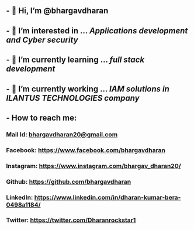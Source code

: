 ## - 👋 Hi, **I’m @bhargavdharan**
## - 👀 I’m interested in ... *Applications development and Cyber security*
## - 🌱 I’m currently learning ... *full stack development*
## - 💞️ I’m currently working ... *IAM solutions in ILANTUS TECHNOLOGIES company*
## -  How to reach me:

### Mail Id: bhargavdharan20@gmail.com

### Facebook: https://www.facebook.com/bhargavdharan

### Instagram: https://www.instagram.com/bhargav_dharan20/

### Github: https://github.com/bhargavdharan

### LinkedIn: https://www.linkedin.com/in/dharan-kumar-bera-0498a1184/

### Twitter: https://twitter.com/Dharanrockstar1



<!---
bhargavdharan/bhargavdharan is a ✨ special ✨ repository because its `README.md` (this file) appears on your GitHub profile.
You can click the Preview link to take a look at your changes.
--->
